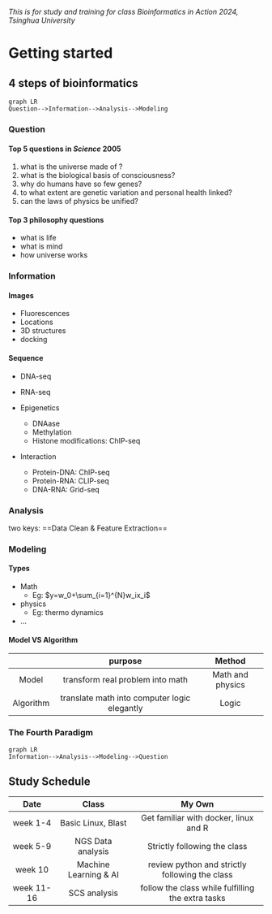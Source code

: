 *This is for study and training for class Bioinformatics in Action 2024, Tsinghua University*

# Getting started

## 4 steps of bioinformatics

```mermaid
graph LR
Question-->Information-->Analysis-->Modeling
```

### Question

#### Top 5 questions in *Science* 2005

1. what is the universe made of ?
2. what is the biological basis of consciousness?
3. why do humans have so few genes?
4. to what extent are genetic variation and personal health linked?
5. can the laws of physics be unified?

#### Top 3 philosophy questions

- what is life
- what is mind
- how universe works



### Information

#### Images

- Fluorescences
- Locations 
- 3D structures
- docking

#### Sequence

- DNA-seq

- RNA-seq

- Epigenetics

  - DNAase
  - Methylation
  - Histone modifications: ChIP-seq

- Interaction

  - Protein-DNA: ChIP-seq
  - Protein-RNA: CLIP-seq
  - DNA-RNA: Grid-seq

  

### Analysis

two keys: ==Data Clean & Feature Extraction==

### Modeling

#### Types

- Math
  - Eg: $y=w_0+\sum_{i=1}^{N}w_ix_i$
- physics
  - Eg: thermo dynamics
- ...

#### Model VS Algorithm

|           |                   purpose                    |      Method      |
| :-------: | :------------------------------------------: | :--------------: |
|   Model   |       transform real problem into math       | Math and physics |
| Algorithm | translate math into computer logic elegantly |      Logic       |

### The Fourth Paradigm

```mermaid
graph LR
Information-->Analysis-->Modeling-->Question
```

## Study Schedule

|    Date    |         Class         |                      My Own                       |
| :--------: | :-------------------: | :-----------------------------------------------: |
|  week 1-4  |  Basic Linux, Blast   |       Get familiar with docker, linux and R       |
|  week 5-9  |   NGS Data analysis   |           Strictly following the class            |
|  week 10   | Machine Learning & AI |  review python and strictly following the class   |
| week 11-16 |     SCS analysis      | follow the class while fulfilling the extra tasks |

